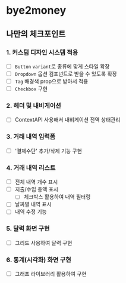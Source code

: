 # bye2money

## 나만의 체크포인트

### 1. 커스텀 디자인 시스템 적용

- [ ] `Button` `variant`로 종류에 맞게 스타일 확장
- [ ] `Dropdown` 옵션 컴포넌트로 받을 수 있도록 확장
- [ ] `Tag` 배경색 prop으로 받아서 적용
- [ ] `Checkbox` 구현

### 2. 헤더 및 내비게이션

- [ ] ContextAPI 사용해서 내비게이션 전역 상태관리

### 3. 거래 내역 입력폼

- [ ] '결제수단' 추가/삭제 기능 구현

### 4. 거래 내역 리스트

- [ ] 전체 내역 개수 표시
- [ ] 지출/수입 총액 표시
  - [ ] 체크박스 활용하여 내역 필터링
- [ ] 날짜별 내역 표시
- [ ] 내역 수정 기능

### 5. 달력 화면 구현

- [ ] 그리드 사용하여 달력 구현

### 6. 통계(시각화) 화면 구현

- [ ] 그래프 라이브러리 활용하여 구현
